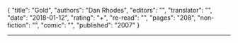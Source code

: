 {
"title": "Gold",
"authors": "Dan Rhodes",
"editors": "",
"translator": "",
"date": "2018-01-12",
"rating": "+",
"re-read": "",
"pages": "208",
"non-fiction": "",
"comic": "",
"published": "2007"
}

---
